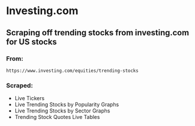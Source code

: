 # Investing.com

## Scraping off trending stocks from investing.com for US stocks 

### From: 
`` https://www.investing.com/equities/trending-stocks ``
### Scraped: 
- Live Tickers
- Live Trending Stocks by Popularity Graphs
- Live Trending Stocks by Sector Graphs
- Trending Stock Quotes Live Tables

